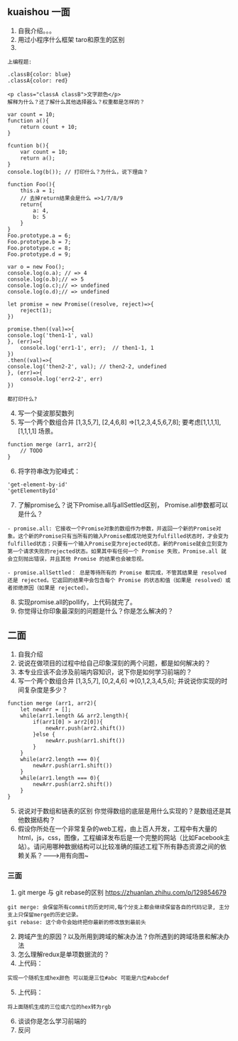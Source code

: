 ## kuaishou 一面
1. 自我介绍。。。
2. 用过小程序什么框架 taro和原生的区别
3. 
```
上编程题:

.classB{color: blue}
.classA{color: red}

<p class="classA classB">文字颜色</p>
解释为什么？还了解什么其他选择器么？权重都是怎样的？

```

```
var count = 10;
function a(){
    return count + 10;
}

fcuntion b(){
    var count = 10;
    return a();
}
console.log(b()); // 打印什么？为什么，说下理由？

```

```
function Foo(){
    this.a = 1;
    // 去掉return结果会是什么 =>1/7/8/9
    return{
        a: 4,
        b: 5
    }
}
Foo.prototype.a = 6;
Foo.prototype.b = 7;
Foo.prototype.c = 8;
Foo.prototype.d = 9;

var o = new Foo();
console.log(o.a); // => 4
console.log(o.b);// => 5
console.log(o.c);// => undefined
console.log(o.d);// => undefined

```

```
let promise = new Promise((resolve, reject)=>{
    reject(1);
})

promise.then((val)=>{
console.log('then1-1', val)
}, (err)=>{
    console.log('err1-1', err);  // then1-1, 1
})
.then((val)=>{
console.log('then2-2', val); // then2-2, undefined
}, (err)=>{
    console.log('err2-2', err)
})

都打印什么?
```

4. 写一个斐波那契数列
5. 写一个两个数组合并 [1,3,5,7], [2,4,6,8] =>[1,2,3,4,5,6,7,8];
要考虑[1,1,1,1],[1,1,1,1] 场景。
```
function merge (arr1, arr2){
    // TODO
}
```
6. 将字符串改为驼峰式：
```
'get-element-by-id'
'getElementById'

```
7. 了解promise么？说下Promise.all与allSettled区别， Promise.all参数都可以是什么？

```
- promise.all: 它接收一个Promise对象的数组作为参数，并返回一个新的Promise对象。这个新的Promise只有当所有的输入Promise都成功地变为fulfilled状态时，才会变为fulfilled状态；只要有一个输入Promise变为rejected状态，新的Promise就会立刻变为第一个请求失败的rejected状态。如果其中有任何一个 Promise 失败，Promise.all 就会立刻抛出错误，并且其他 Promise 的结果也会被忽视。

- promise.allSettled： 总是等待所有的 Promise 都完成，不管其结果是 resolved 还是 rejected。它返回的结果中会包含每个 Promise 的状态和值（如果是 resolved）或者拒绝原因（如果是 rejected）。

```
8. 实现promise.all的pollify，上代码就完了。
9. 你觉得让你印象最深刻的问题是什么？你是怎么解决的？


## 二面

1. 自我介绍
2. 说说在做项目的过程中给自己印象深刻的两个问题，都是如何解决的？
3. 本专业应该不会涉及前端内容知识，说下你是如何学习前端的？
4. 写一个两个数组合并 [1,3,5,7], [0,2,4,6] =>[0,1,2,3,4,5,6];
并说说你实现的时间复杂度是多少？
```
function merge (arr1, arr2){
    let newArr = [];
    while(arr1.length && arr2.length){
        if(arr1[0] > arr2[0]){
            newArr.push(arr2.shift())
        }else {
            newArr.push(arr1.shift())
        }
    }
    while(arr2.length === 0){
        newArr.push(arr1.shift())
    }
    while(arr1.length === 0){
        newArr.push(arr2.shift())
    }
}
```
5. 说说对于数组和链表的区别
你觉得数组的底层是用什么实现的？是数组还是其他数据结构？
6. 假设你所处在一个非常复杂的web工程，由上百人开发，工程中有大量的html，js，css，图像，工程编译发布后是一个完整的网站（比如Facebook主站）。请问用哪种数据结构可以比较准确的描述工程下所有静态资源之间的依赖关系？--->用有向图~

### 三面
 1. git merge 与 git rebase的区别 https://zhuanlan.zhihu.com/p/129854679
```
git merge: 会保留所有commit的历史时间,每个分支上都会继续保留各自的代码记录, 主分支上只保留merge的历史记录。
git rebase: 这个命令会始终把你最新的修改放到最前头

```
 2. 跨域产生的原因？以及所用到跨域的解决办法？你所遇到的跨域场景和解决办法
 3. 怎么理解redux是单项数据流的？
 4. 上代码：
 ```
 实现一个随机生成hex颜色 可以能是三位#abc 可能是六位#abcdef

 ```
 5. 上代码：
 ```
 将上面随机生成的三位或六位的hex转为rgb

 ```
 6. 谈谈你是怎么学习前端的
 7. 反问
